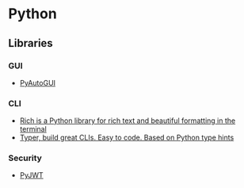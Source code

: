 # Python

## Libraries

### GUI

- [PyAutoGUI](https://github.com/asweigart/pyautogui)

### CLI

- [Rich is a Python library for rich text and beautiful formatting in the terminal](https://github.com/Textualize/rich)
- [Typer, build great CLIs. Easy to code. Based on Python type hints](https://github.com/fastapi/typer)

### Security

- [PyJWT](https://github.com/jpadilla/pyjwt)
